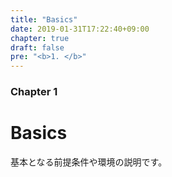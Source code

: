 ```yaml
---
title: "Basics"
date: 2019-01-31T17:22:40+09:00
chapter: true
draft: false
pre: "<b>1. </b>"
---
```


### Chapter 1

# Basics
基本となる前提条件や環境の説明です。
